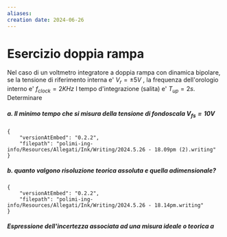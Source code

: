 ```yaml
---
aliases: 
creation date: 2024-06-26
---
```


# Esercizio doppia rampa
Nel caso di un voltmetro integratore a doppia rampa con dinamica bipolare, se la tensione di riferimento interna e' $V_{r} = \pm 5V$ , la frequenza dell'orologio interno e' $f_{clock} = 2 KHz$ l tempo d'integrazione (salita) e' $T_{up} = 2s$. Determinare
##### a. Il minimo tempo che si misura della tensione di fondoscala $V_{fs} = 10 V$
```handwritten-ink
{
	"versionAtEmbed": "0.2.2",
	"filepath": "polimi-ing-info/Resources/Allegati/Ink/Writing/2024.5.26 - 18.09pm (2).writing"
}
```

##### b. quanto valgono risoluzione teorica assoluta e quella adimensionale?

```handwritten-ink
{
	"versionAtEmbed": "0.2.2",
	"filepath": "polimi-ing-info/Resources/Allegati/Ink/Writing/2024.5.26 - 18.14pm.writing"
}
```


##### Espressione dell'incertezza associata ad una misura ideale o teorica a